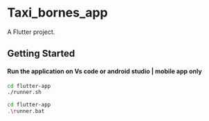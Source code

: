 # Taxi_bornes_app

A Flutter project.

## Getting Started

#### Run the application on Vs code or android studio | mobile app only

```bash Linux
cd flutter-app
./runner.sh 
```

```bash indows
cd flutter-app
.\runner.bat
```
